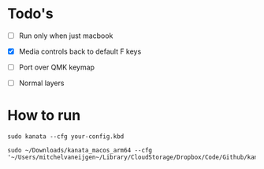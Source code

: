 # Todo's

- [ ] Run only when just macbook
- [x] Media controls back to default F keys
- [ ] Port over QMK keymap
- [ ] Normal layers


# How to run 
```
sudo kanata --cfg your-config.kbd

sudo ~/Downloads/kanata_macos_arm64 --cfg '~/Users/mitchelvaneijgen~/Library/CloudStorage/Dropbox/Code/Github/kanata/internal.kbd'
```